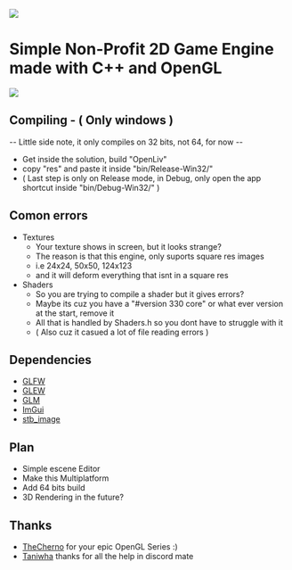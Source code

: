 ![](https://github.com/susyboy23/OpenLiv/blob/main/res/textures/example_0.png)
# Simple Non-Profit 2D Game Engine made with C++ and OpenGL

![](https://github.com/susyboy23/OpenLiv/blob/main/res/textures/ricardo.png)
  
## Compiling - ( Only windows )
  -- Little side note, it only compiles on 32 bits, not 64, for now --
  - Get inside the solution, build "OpenLiv"
  - copy "res" and paste it inside "bin/Release-Win32/"
  - ( Last step is only on Release mode, in Debug, only open the app shortcut inside "bin/Debug-Win32/" )
  
## Comon errors
  - Textures
    - Your texture shows in screen, but it looks strange?
    - The reason is that this engine, only suports square res images
    - i.e 24x24, 50x50, 124x123
    - and it will deform everything that isnt in a square res
  - Shaders
    - So you are trying to compile a shader but it gives errors?
    - Maybe its cuz you have a "#version 330 core" or what ever version at the start, remove it
    - All that is handled by Shaders.h so you dont have to struggle with it
    - ( Also cuz it casued a lot of file reading errors )


## Dependencies
  - [GLFW](https://github.com/taniwha/glfw/commits/master/include/GLFW/glfw3.h)
  - [GLEW](http://glew.sourceforge.net)
  - [GLM](https://github.com/g-truc/glm)
  - [ImGui](https://github.com/ocornut/imgui)
  - [stb_image](https://github.com/nothings/stb/blob/master/stb_image.h)

## Plan
  - Simple escene Editor
  - Make this Multiplatform
  - Add 64 bits build
  - 3D Rendering in the future?
  
## Thanks
  - [TheCherno](https://twitter.com/thecherno) for your epic OpenGL Series :)
  - [Taniwha](https://github.com/taniwha) thanks for all the help in discord mate
